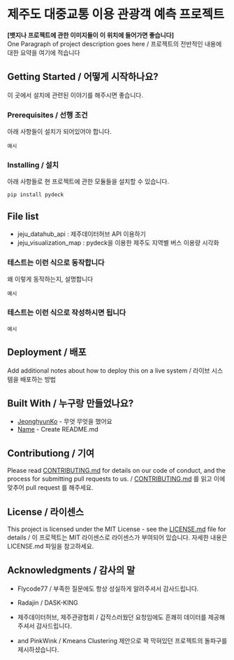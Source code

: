# 제주도 대중교통 이용 관광객 예측 프로젝트


**[뱃지나 프로젝트에 관한 이미지들이 이 위치에 들어가면 좋습니다]**  
One Paragraph of project description goes here / 프로젝트의 전반적인 내용에 대한 요약을 여기에 적습니다

## Getting Started / 어떻게 시작하나요?

이 곳에서 설치에 관련된 이야기를 해주시면 좋습니다.

### Prerequisites / 선행 조건

아래 사항들이 설치가 되어있어야 합니다.

```
예시
```

### Installing / 설치

아래 사항들로 현 프로젝트에 관한 모듈들을 설치할 수 있습니다.

```
pip install pydeck
```

## File list 

-  jeju_datahub_api : 제주데이터허브 API 이용하기 
-  jeju_visualization_map : pydeck을 이용한 제주도 지역별 버스 이용량 시각화  

### 테스트는 이런 식으로 동작합니다

왜 이렇게 동작하는지, 설명합니다

```
예시
```

### 테스트는 이런 식으로 작성하시면 됩니다

```
예시
```

## Deployment / 배포

Add additional notes about how to deploy this on a live system / 라이브 시스템을 배포하는 방법

## Built With / 누구랑 만들었나요?

* [JeonghyunKo](링크) - 무엇 무엇을 했어요
* [Name](Link) - Create README.md

## Contributiong / 기여

Please read [CONTRIBUTING.md](https://gist.github.com/PurpleBooth/b24679402957c63ec426) for details on our code of conduct, and the process for submitting pull requests to us. / [CONTRIBUTING.md](https://gist.github.com/PurpleBooth/b24679402957c63ec426) 를 읽고 이에 맞추어 pull request 를 해주세요.

## License / 라이센스

This project is licensed under the MIT License - see the [LICENSE.md](https://gist.github.com/PurpleBooth/LICENSE.md) file for details / 이 프로젝트는 MIT 라이센스로 라이센스가 부여되어 있습니다. 자세한 내용은 LICENSE.md 파일을 참고하세요.

## Acknowledgments / 감사의 말

* Flycode77 /  부족한 질문에도 항상 성실하게 알려주셔서 감사드립니다.  
* Radajin / DASK-KING
* 제주데이터허브, 제주관광협회 / 갑작스러웠던 요청임에도 흔쾌히 데이터를 제공해주셔서 감사드립니다. 

* and PinkWink / Kmeans Clustering 제안으로 꽉 막혀있던 프로젝트의 돌파구를 제시하셨습니다.  
